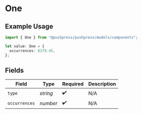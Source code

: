 # One

## Example Usage

```typescript
import { One } from "@pushpress/pushpress/models/components";

let value: One = {
  occurrences: 8379.45,
};
```

## Fields

| Field              | Type               | Required           | Description        |
| ------------------ | ------------------ | ------------------ | ------------------ |
| `type`             | *string*           | :heavy_check_mark: | N/A                |
| `occurrences`      | *number*           | :heavy_check_mark: | N/A                |
